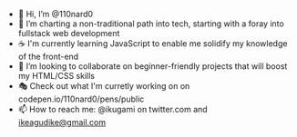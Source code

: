 - 👋 Hi, I’m @110nard0
- 🎡 I’m charting a non-traditional path into tech, starting with a foray into fullstack web development
- ☕ I'm currently learning JavaScript to enable me solidify my knowledge of the front-end
- 💞️ I’m looking to collaborate on beginner-friendly projects that will boost my HTML/CSS skills
- 🎭 Check out what I'm curretly working on on codepen.io/110nard0/pens/public
- 📫 How to reach me: @ikugami on twitter.com and ikeagudike@gmail.com

<!---
110nard0/110nard0 is a ✨ special ✨ repository because its `README.md` (this file) appears on your GitHub profile.
You can click the Preview link to take a look at your changes.
--->
